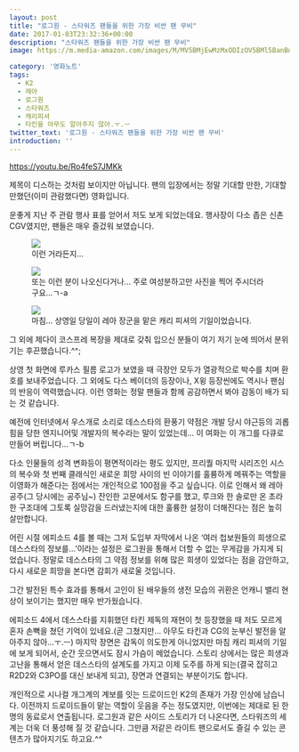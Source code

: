 ```yaml
---
layout: post
title: "로그원 - 스타워즈 팬들을 위한 가장 비싼 팬 무비"
date: 2017-01-03T23:32:36+00:00
description: "스타워즈 팬들을 위한 가장 비싼 팬 무비"
image: https://m.media-amazon.com/images/M/MV5BMjEwMzMxODIzOV5BMl5BanBnXkFtZTgwNzg3OTAzMDI@._V1_SY1000_SX675_AL_.jpg

category: '영화노트'  
tags: 
  - K2
  - 레아
  - 로그원
  - 스타워즈
  - 캐리피셔
  - 타킨을 아무도 알아주지 않아.ㅜ.ㅡ
twitter_text: '로그원 - 스타워즈 팬들을 위한 가장 비싼 팬 무비'
introduction: ''
---
```


<https://youtu.be/Ro4feS7JMKk>

제목이 디스하는 것처럼 보이지만 아닙니다. 팬의 입장에서는 정말 기대할 만한, 기대할 만했던(이미 관람했다면) 영화입니다.
  
운좋게 지난 주 관람 행사 표를 얻어서 저도 보게 되었는데요. 행사장이 다소 좁은 신촌 CGV였지만, 팬들은 매우 즐겄워 보였습니다.

<figure>
  <img src="pbs.twimg.com/media/C0wmeHsUsAA0S-D.jpg" />
  <figcaption>이런 거라든지...</figcaption>
</figure>

<figure>
  <img src="pbs.twimg.com/media/C0wivkzUQAETLgy.jpg" />
  <figcaption>또는 이런 분이 나오신다거나... 주로 여성분하고만 사진을 찍어 주시더라구요...ㄱ-a</figcaption>
</figure>

<figure>
  <img src="pbs.twimg.com/media/C0wgxX9UoAE6h_0.jpg" />
  <figcaption>마침... 상영일 당일이 레아 장군을 맡은 캐리 피셔의 기일이었습니다.</figcaption>
</figure>
 
그 외에 제다이 코스프레 복장을 제대로 갖춰 입으신 분들이 여기 저기 눈에 띄어서 분위기는 후끈했습니다.^^;
  
상영 첫 화면에 루카스 필름 로고가 보였을 때 극장안 모두가 열광적으로 박수를 치며 환호를 보내주었습니다. 그 외에도 다스 베이더의 등장이나, X윙 등장씬에도 역시나 팬심의 반응이 역력했습니다. 이런 영화는 정말 팬들과 함께 공감하면서 봐야 감동이 배가 되는 것 같습니다.

예전에 인터넷에서 우스개로 소리로 데스스타의 환풍기 약점은 개발 당시 야근등의 괴롭힘을 당한 엔지니어및 개발자의 복수라는 말이 있었는데&#8230; 이 여화는 이 개그를 다큐로 만들어 버립니다&#8230;ㄱ-b

다소 인물들의 성격 변화등이 평면적이라는 평도 있지만, 프리퀄 마지막 시리즈인 시스의 복수와 첫 번째 클래식인 새로운 희망 사이의 빈 이야기를 훌륭하게 메꿔주는 역할을 이영화가 해준다는 점에서는 개인적으로 100점을 주고 싶습니다. 이로 인해서 왜 레아 공주(그 당시에는 공주님~) 잔인한 고문에서도 함구를 했고, 루크와 한 솔로만 온 초라한 구조대에 그토록 실망감을 드러냈는지에 대한 훌륭한 설정이 더해진다는 점은 높히 살만합니다.

어린 시절 에피소드 4를 볼 때는 그저 도입부 자막에서 나온 &#8216;여러 첩보원들의 희생으로 데스스타의 정보를&#8230;&#8217;이라는 설정은 로그원을 통해서 더할 수 없는 무게감을 가지게 되었습니다. 정말로 데스스타의 그 약점 정보를 위해 많은 희생이 있었다는 점을 감안하고, 다시 새로운 희망을 본다면 감회가 새로울 것입니다.

그간 발전된 특수 효과를 통해서 고인이 된 배우들의 생전 모습의 귀환은 언캐니 밸리 현상이 보이기는 했지만 매우 반가웠습니다.

에피소드 4에서 데스스타를 지휘했던 타킨 제독의 재현이 첫 등장했을 때 저도 모르게 혼자 손뼉을 쳤던 기억이 있네요.(곧 그쳤지만&#8230; 아무도 타킨과 CG의 눈부신 발전을 알아주지 않아&#8230;ㅜ.ㅡ) 마지막 장면은 감독이 의도한게 아니었지만 마침 캐리 피셔의 기일에 보게 되어서, 순간 웃으면서도 잠시 가슴이 메었습니다. 스토리 상에서는 많은 희생과 고난을 통해서 얻은 데스스타의 설계도를 가지고 이제 도주를 하게 되는(결국 잡히고 R2D2와 C3PO를 대신 보내게 되고), 장면과 연결되는 부분이기도 합니다.

개인적으로 시나컬 개그계의 계보를 잇는 드로이드인 K2의 존재가 가장 인상에 남습니다. 이전까지 드로이드들이 맡는 역할이 웃음을 주는 정도였지만, 이번에는 제대로 된 한 명의 동료로서 연출됩니다. 로그원과 같은 사이드 스토리가 더 나온다면, 스타워즈의 세계는 더욱 더 풍성해 질 것 같습니다. 그만큼 저같은 라이트 팬으로서도 즐길 수 있는 콘텐츠가 많아지기도 하고요.^^